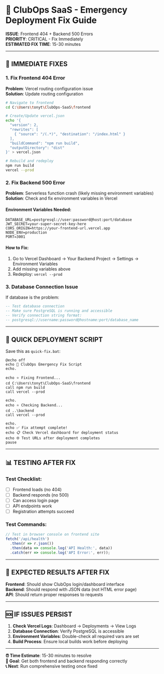 # 🚨 ClubOps SaaS - Emergency Deployment Fix Guide

**ISSUE**: Frontend 404 + Backend 500 Errors  
**PRIORITY**: CRITICAL - Fix Immediately  
**ESTIMATED FIX TIME**: 15-30 minutes  

---

## 🔧 **IMMEDIATE FIXES**

### 1. Fix Frontend 404 Error

**Problem**: Vercel routing configuration issue  
**Solution**: Update routing configuration

```bash
# Navigate to frontend
cd C:\Users\tonyt\ClubOps-SaaS\frontend

# Create/Update vercel.json
echo '{
  "version": 2,
  "rewrites": [
    { "source": "/(.*)", "destination": "/index.html" }
  ],
  "buildCommand": "npm run build",
  "outputDirectory": "dist"
}' > vercel.json

# Rebuild and redeploy
npm run build
vercel --prod
```

### 2. Fix Backend 500 Error

**Problem**: Serverless function crash (likely missing environment variables)  
**Solution**: Check and fix environment variables in Vercel

#### Environment Variables Needed:
```
DATABASE_URL=postgresql://user:password@host:port/database
JWT_SECRET=your-super-secret-key-here
CORS_ORIGIN=https://your-frontend-url.vercel.app
NODE_ENV=production
PORT=3001
```

#### How to Fix:
1. Go to Vercel Dashboard → Your Backend Project → Settings → Environment Variables
2. Add missing variables above
3. Redeploy: `vercel --prod`

### 3. Database Connection Issue

If database is the problem:
```sql
-- Test database connection
-- Make sure PostgreSQL is running and accessible
-- Verify connection string format:
-- postgresql://username:password@hostname:port/database_name
```

---

## 🚀 **QUICK DEPLOYMENT SCRIPT**

Save this as `quick-fix.bat`:
```batch
@echo off
echo 🔧 ClubOps Emergency Fix Script
echo.

echo ⭐ Fixing Frontend...
cd C:\Users\tonyt\ClubOps-SaaS\frontend
call npm run build
call vercel --prod

echo.
echo ⭐ Checking Backend...
cd ..\backend
call vercel --prod

echo.
echo ✅ Fix attempt complete!
echo 📋 Check Vercel dashboard for deployment status
echo 🌐 Test URLs after deployment completes
pause
```

---

## 📊 **TESTING AFTER FIX**

### Test Checklist:
- [ ] Frontend loads (no 404)
- [ ] Backend responds (no 500)
- [ ] Can access login page
- [ ] API endpoints work
- [ ] Registration attempts succeed

### Test Commands:
```javascript
// Test in browser console on frontend site
fetch('/api/health')
  .then(r => r.json())
  .then(data => console.log('API Health:', data))
  .catch(err => console.log('API Error:', err));
```

---

## 📱 **EXPECTED RESULTS AFTER FIX**

**Frontend**: Should show ClubOps login/dashboard interface  
**Backend**: Should respond with JSON data (not HTML error page)  
**API**: Should return proper responses to requests  

---

## 🆘 **IF ISSUES PERSIST**

1. **Check Vercel Logs**: Dashboard → Deployments → View Logs
2. **Database Connection**: Verify PostgreSQL is accessible
3. **Environment Variables**: Double-check all required vars are set
4. **Build Process**: Ensure local builds work before deploying

---

**⏰ Time Estimate**: 15-30 minutes to resolve  
**🎯 Goal**: Get both frontend and backend responding correctly  
**📞 Next**: Run comprehensive testing once fixed
